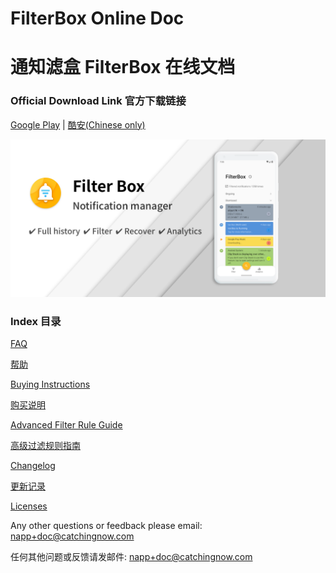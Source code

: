 # FilterBox Online Doc

# 通知滤盒 FilterBox 在线文档

### Official Download Link 官方下载链接

[Google Play](https://play.google.com/store/apps/details?id=com.catchingnow.np)   |   [酷安(Chinese only)](https://coolapk.com/apk/com.catchingnow.np)

![Banner](/img/banner.png)

### Index 目录

[FAQ](/FAQ)

[帮助](/帮助)

[Buying Instructions](/purchase)

[购买说明](/购买说明)

[Advanced Filter Rule Guide](/advanced_filter_rule_guide)

[高级过滤规则指南](/高级过滤规则指南)

[Changelog](/changelog)

[更新记录](/更新记录)

[Licenses](/licenses)

Any other questions or feedback please email: [napp+doc@catchingnow.com](mailto:napp+doc@catchingnow.com)

任何其他问题或反馈请发邮件: [napp+doc@catchingnow.com](mailto:napp+doc@catchingnow.com)
